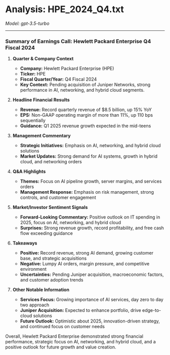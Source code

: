 # Analysis: HPE_2024_Q4.txt

*Model: gpt-3.5-turbo*

---

### Summary of Earnings Call: Hewlett Packard Enterprise Q4 Fiscal 2024

1. **Quarter & Company Context**
   - **Company:** Hewlett Packard Enterprise (HPE)
   - **Ticker:** HPE
   - **Fiscal Quarter/Year:** Q4 Fiscal 2024
   - **Key Context:** Pending acquisition of Juniper Networks, strong performance in AI, networking, and hybrid cloud segments.

2. **Headline Financial Results**
   - **Revenue:** Record quarterly revenue of $8.5 billion, up 15% YoY
   - **EPS:** Non-GAAP operating margin of more than 11%, up 110 bps sequentially
   - **Guidance:** Q1 2025 revenue growth expected in the mid-teens

3. **Management Commentary**
   - **Strategic Initiatives:** Emphasis on AI, networking, and hybrid cloud solutions
   - **Market Updates:** Strong demand for AI systems, growth in hybrid cloud, and networking orders

4. **Q&A Highlights**
   - **Themes:** Focus on AI pipeline growth, server margins, and services orders
   - **Management Response:** Emphasis on risk management, strong controls, and customer engagement

5. **Market/Investor Sentiment Signals**
   - **Forward-Looking Commentary:** Positive outlook on IT spending in 2025, focus on AI, networking, and hybrid cloud
   - **Surprises:** Strong revenue growth, record profitability, and free cash flow exceeding guidance

6. **Takeaways**
   - **Positive:** Record revenue, strong AI demand, growing customer base, and strategic acquisitions
   - **Negative:** Lumpy AI orders, margin pressure, and competitive environment
   - **Uncertainties:** Pending Juniper acquisition, macroeconomic factors, and customer adoption trends

7. **Other Notable Information**
   - **Services Focus:** Growing importance of AI services, day zero to day two approach
   - **Juniper Acquisition:** Expected to enhance portfolio, drive edge-to-cloud solutions
   - **Future Outlook:** Optimistic about 2025, innovation-driven strategy, and continued focus on customer needs

Overall, Hewlett Packard Enterprise demonstrated strong financial performance, strategic focus on AI, networking, and hybrid cloud, and a positive outlook for future growth and value creation.